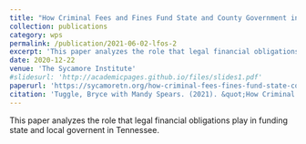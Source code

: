 ```yaml
---
title: "How Criminal Fees and Fines Fund State and County Government in Tennessee"
collection: publications
category: wps
permalink: /publication/2021-06-02-lfos-2
excerpt: 'This paper analyzes the role that legal financial obligations play in funding state and local governent in Tennessee.'
date: 2020-12-22
venue: 'The Sycamore Institute'
#slidesurl: 'http://academicpages.github.io/files/slides1.pdf'
paperurl: 'https://sycamoretn.org/how-criminal-fees-fines-fund-state-county-govt/'
citation: 'Tuggle, Bryce with Mandy Spears. (2021). &quot;How Criminal Fees and Fines Fund State and County Government in Tennessee.&quot; <i>The Sycamore Institute</i>.'
---
```


This paper analyzes the role that legal financial obligations play in funding state and local governent in Tennessee.
